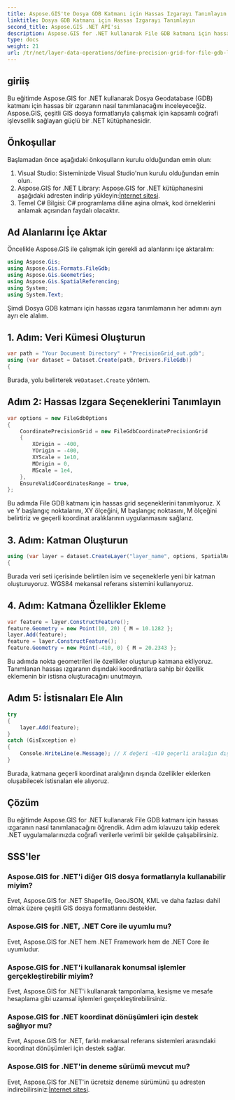 ```yaml
---
title: Aspose.GIS'te Dosya GDB Katmanı için Hassas Izgarayı Tanımlayın
linktitle: Dosya GDB Katmanı için Hassas Izgarayı Tanımlayın
second_title: Aspose.GIS .NET API'si
description: Aspose.GIS for .NET kullanarak File GDB katmanı için hassas ızgarayı nasıl tanımlayacağınızı öğrenin. Adım adım eğitimimizi takip edin.
type: docs
weight: 21
url: /tr/net/layer-data-operations/define-precision-grid-for-file-gdb-layer/
---
```

## giriiş
Bu eğitimde Aspose.GIS for .NET kullanarak Dosya Geodatabase (GDB) katmanı için hassas bir ızgaranın nasıl tanımlanacağını inceleyeceğiz. Aspose.GIS, çeşitli GIS dosya formatlarıyla çalışmak için kapsamlı coğrafi işlevsellik sağlayan güçlü bir .NET kütüphanesidir.
## Önkoşullar
Başlamadan önce aşağıdaki önkoşulların kurulu olduğundan emin olun:
1. Visual Studio: Sisteminizde Visual Studio'nun kurulu olduğundan emin olun.
2.  Aspose.GIS for .NET Library: Aspose.GIS for .NET kütüphanesini aşağıdaki adresten indirip yükleyin:[İnternet sitesi](https://releases.aspose.com/gis/net/).
3. Temel C# Bilgisi: C# programlama diline aşina olmak, kod örneklerini anlamak açısından faydalı olacaktır.
## Ad Alanlarını İçe Aktar
Öncelikle Aspose.GIS ile çalışmak için gerekli ad alanlarını içe aktaralım:
```csharp
using Aspose.Gis;
using Aspose.Gis.Formats.FileGdb;
using Aspose.Gis.Geometries;
using Aspose.Gis.SpatialReferencing;
using System;
using System.Text;
```
Şimdi Dosya GDB katmanı için hassas ızgara tanımlamanın her adımını ayrı ayrı ele alalım.
## 1. Adım: Veri Kümesi Oluşturun
```csharp
var path = "Your Document Directory" + "PrecisionGrid_out.gdb";
using (var dataset = Dataset.Create(path, Drivers.FileGdb))
{
```
 Burada, yolu belirterek ve`Dataset.Create` yöntem.
## Adım 2: Hassas Izgara Seçeneklerini Tanımlayın
```csharp
var options = new FileGdbOptions
{
    CoordinatePrecisionGrid = new FileGdbCoordinatePrecisionGrid
    {
        XOrigin = -400,
        YOrigin = -400,
        XYScale = 1e10,
        MOrigin = 0,
        MScale = 1e4,
    },
    EnsureValidCoordinatesRange = true,
};
```
Bu adımda File GDB katmanı için hassas grid seçeneklerini tanımlıyoruz. X ve Y başlangıç noktalarını, XY ölçeğini, M başlangıç noktasını, M ölçeğini belirtiriz ve geçerli koordinat aralıklarının uygulanmasını sağlarız.
## 3. Adım: Katman Oluşturun
```csharp
using (var layer = dataset.CreateLayer("layer_name", options, SpatialReferenceSystem.Wgs84))
{
```
Burada veri seti içerisinde belirtilen isim ve seçeneklerle yeni bir katman oluşturuyoruz. WGS84 mekansal referans sistemini kullanıyoruz.
## 4. Adım: Katmana Özellikler Ekleme
```csharp
var feature = layer.ConstructFeature();
feature.Geometry = new Point(10, 20) { M = 10.1282 };
layer.Add(feature);
feature = layer.ConstructFeature();
feature.Geometry = new Point(-410, 0) { M = 20.2343 };
```
Bu adımda nokta geometrileri ile özellikler oluşturup katmana ekliyoruz. Tanımlanan hassas ızgaranın dışındaki koordinatlara sahip bir özellik eklemenin bir istisna oluşturacağını unutmayın.
## Adım 5: İstisnaları Ele Alın
```csharp
try
{
    layer.Add(feature);
}
catch (GisException e)
{
    Console.WriteLine(e.Message); // X değeri -410 geçerli aralığın dışında.
}
```
Burada, katmana geçerli koordinat aralığının dışında özellikler eklerken oluşabilecek istisnaları ele alıyoruz.
## Çözüm
Bu eğitimde Aspose.GIS for .NET kullanarak File GDB katmanı için hassas ızgaranın nasıl tanımlanacağını öğrendik. Adım adım kılavuzu takip ederek .NET uygulamalarınızda coğrafi verilerle verimli bir şekilde çalışabilirsiniz.
## SSS'ler
### Aspose.GIS for .NET'i diğer GIS dosya formatlarıyla kullanabilir miyim?
Evet, Aspose.GIS for .NET Shapefile, GeoJSON, KML ve daha fazlası dahil olmak üzere çeşitli GIS dosya formatlarını destekler.
### Aspose.GIS for .NET, .NET Core ile uyumlu mu?
Evet, Aspose.GIS for .NET hem .NET Framework hem de .NET Core ile uyumludur.
### Aspose.GIS for .NET'i kullanarak konumsal işlemler gerçekleştirebilir miyim?
Evet, Aspose.GIS for .NET'i kullanarak tamponlama, kesişme ve mesafe hesaplama gibi uzamsal işlemleri gerçekleştirebilirsiniz.
### Aspose.GIS for .NET koordinat dönüşümleri için destek sağlıyor mu?
Evet, Aspose.GIS for .NET, farklı mekansal referans sistemleri arasındaki koordinat dönüşümleri için destek sağlar.
### Aspose.GIS for .NET'in deneme sürümü mevcut mu?
Evet, Aspose.GIS for .NET'in ücretsiz deneme sürümünü şu adresten indirebilirsiniz:[İnternet sitesi](https://releases.aspose.com/gis/net/).